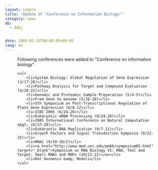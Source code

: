```yaml
---
layout: simple
title: 'Update of "Conference on Information Biology"'
category: news
db:
  - ddbj


date: 2005-02-15T00:00:00+09:00
lang: en
---
```


<dd>Following conferences were added to "Conference on information biology"

    <ul>
        <li>System Biology: Global Regulation of Gene Expression (3/17-20)</li>
        <li>Pathway Analysis for Target and Compound Evaluation (4/20-22)</li>
        <li>Genomic and Proteomic Sample Preparation (5/4-5)</li>
        <li>From Gene to Genome (5/26-28)</li>
        <li>5th Symposium on Post-Transcriptional Regulation of Plant Gene Expression (6/8-12)</li>
        <li>ICBI 2005 (6/24-26)</li>
        <li>Eukaryotic mRNA Processing (8/24-28)</li>
        <li>2005 International Conference on Natural Computation a&gt; (8/27-29)</li>
        <li>Eukaryotic DNA Replication (9/7-11)</li>
        <li>Growth Factors and Signal Transduction Symposia (9/22-25)</li>
        <li>RNAi (9/28-10/2)</li>
        <li><a href="http://www.med.unc.edu/pmbb/symposium05.html" target="_blank">Symposium on RNA Biology VI: RNA, Tool and Target: Small RNAs and RNPs (10/21-22)</a></li>
        <li>Rat Genomics &amp; Models</li>
    </ul>
</dd>
